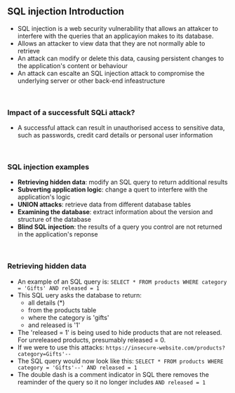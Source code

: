 ## SQL injection Introduction 

- SQL injection is a web security vulnerability that allows an attakcer to interfere with the queries that an applicayion makes to its database.
- Allows an attacker to view data that they are not normally able to retrieve
- An attack can modify or delete this data, causing persistent changes to the application's content or behaviour 
- An attack can escalte an SQL injection attack to compromise the underlying server or other back-end infeastructure
</br>

### Impact of a successfult SQLi attack? 
- A successful attack can result in unauthorised access to sensitive data, such as passwords, credit card details or personal user information 
</br>

### SQL injection examples
- **Retrieving hidden data**: modify an SQL query to return additional results  
- **Subverting application logic**: change a quert to interfere with the application's logic 
- **UNION attacks**: retrieve data from different database tables 
- **Examining the database**: extract information about the version and structure of the database 
- **Blind SQL injection**: the results of a query you control are not returned in the application's reponse 
</br>

### Retrieving hidden data 
- An example of an SQL query is: `SELECT * FROM products WHERE category = 'Gifts' AND released = 1`
- This SQL uery asks the database to return: 
  - all details (*) 
  - from the products table
  - where the category is 'gifts'
  - and released is '1'
- The 'released = 1' is being used to hide products that are not released. For unreleased products, presumably released = 0.  
- If we were to use this attacks: `https://insecure-website.com/products?category=Gifts'--`
- The SQL query would now look like this: `SELECT * FROM products WHERE category = 'Gifts'--' AND released = 1`
- The double dash is a comment indicator in SQL there removes the reaminder of the query so it no longer includes `AND released = 1`
</br>
